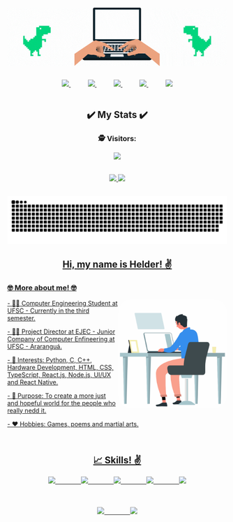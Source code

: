 <p align="center">
  <a href="#">
    <img align="center" src="HelloHelder.gif" />
  </a>
</p>

<br>

<div align="center">
    <a href="https://github.com/helderhsilva">
        <img  src="https://img.shields.io/badge/github-%23100000.svg?&style=for-the-badge&logo=github&logoColor=white&link=mailto:https://github.com/helderhsilva">
    </a>
    &nbsp;&nbsp;&nbsp;&nbsp;&nbsp;&nbsp;&nbsp;&nbsp;&nbsp;
    <a href="https://www.linkedin.com/in/helderhsilva/">
        <img src="https://img.shields.io/badge/linkedin-%230077B5.svg?&style=for-the-badge&logo=linkedin&logoColor=white&link=mailto:https://www.linkedin.com/in/helderhsilva/">
    </a>
    &nbsp;&nbsp;&nbsp;&nbsp;&nbsp;&nbsp;&nbsp;&nbsp;&nbsp;
    <a href="https://www.facebook.com/HHS.Helder">
        <img src="https://img.shields.io/badge/Facebook-1877F2?style=for-the-badge&logo=facebook&logoColor=white&link=mailto:https://www.facebook.com/HHS.Helder">
    </a>
    &nbsp;&nbsp;&nbsp;&nbsp;&nbsp;&nbsp;&nbsp;&nbsp;&nbsp;
    <a href="https://www.instagram.com/hhs_helder/">
        <img src="https://img.shields.io/badge/Instagram-E4405F?style=for-the-badge&logo=instagram&logoColor=white&link=mailto:https://www.instagram.com/hhs_helder/">
    </a>
    &nbsp;&nbsp;&nbsp;&nbsp;&nbsp;&nbsp;&nbsp;&nbsp;&nbsp;
    <a href="mailto:hhshelder.eng@gmail.com">
        <img src="https://img.shields.io/badge/gmail-D14836?&style=for-the-badge&logo=gmail&logoColor=white&link=mailto:hhshelder.eng@gmail.com">
    </a>
</div>

<br>

<h2 align="center">✔️ My Stats ✔️</h2>

<div align="center">
 <div align="center"> 
  <h3> 🕵️ Visitors: </h3> <img alingn="center" src="https://profile-counter.glitch.me/helderhsilva/count.svg" />
 </div>
  
 <br>

</p>
  
  <a href="https://github.com/helderhsilva">
  <img height="180em" src="https://github-readme-stats.vercel.app/api?username=helderhsilva&show_icons=true&theme=ocean_dark&include_all_commits=true&count_private=true"/>
  <img height="180em" src="https://github-readme-stats.vercel.app/api/top-langs/?username=helderhsilva&layout=compact&langs_count=7&theme=ocean_dark"/>
</div>
  
<br>

<div align="center">
  
  ![Snake animation](https://github.com/helderhsilva/helderhsilva/blob/output/github-contribution-grid-snake.svg)
  
</div>
  
<h2 align="center"> Hi, my name is Helder! ✌️</h2>
<h3 align="left">🤓 More about me! 🤓</h3>
  
<div style="display: inline_block"  >
  <img align="right" width="250" height="250" style="border-radius:30px;" src="hero.gif?raw=true" />
  <p> - 👨‍🎓 Computer Engineering Student at UFSC - Currently in the third semester. </p>
  <p> - 👨‍💻 Project Director at EJEC - Junior Company of Computer Enfineering at UFSC - Araranguá. </p>
  <p> - 🎯 Interests: Python, C, C++, Hardware Development, HTML, CSS, TypeScript, React.js, Node.js, UI/UX and React Native. </p>
  <p> - 🥅 Purpose: To create a more just and hopeful world for the people who really nedd it. </p>
  <p> - ❤️ Hobbies: Games, poems and martial arts. </p>
</div>

<br>

<h2 align="center"> 📈 Skills! ✌️</h2>

<div align="center">
    <img src="https://img.shields.io/badge/HTML5-E34F26?style=for-the-badge&logo=html5&logoColor=white">
    &nbsp;&nbsp;&nbsp;&nbsp;&nbsp;&nbsp;&nbsp;&nbsp;&nbsp;&nbsp;&nbsp;&nbsp;&nbsp;
    <img src="https://img.shields.io/badge/CSS3-1572B6?style=for-the-badge&logo=css3&logoColor=white">
    &nbsp;&nbsp;&nbsp;&nbsp;&nbsp;&nbsp;&nbsp;&nbsp;&nbsp;&nbsp;&nbsp;&nbsp;&nbsp;
    <img src="https://img.shields.io/badge/JavaScript-323330?style=for-the-badge&logo=javascript&logoColor=F7DF1E">
    &nbsp;&nbsp;&nbsp;&nbsp;&nbsp;&nbsp;&nbsp;&nbsp;&nbsp;&nbsp;&nbsp;&nbsp;&nbsp;
    <img src="https://img.shields.io/badge/TypeScript-007ACC?style=for-the-badge&logo=typescript&logoColor=white">
    &nbsp;&nbsp;&nbsp;&nbsp;&nbsp;&nbsp;&nbsp;&nbsp;&nbsp;&nbsp;&nbsp;&nbsp;&nbsp;
    <img src="https://img.shields.io/badge/React-20232A?style=for-the-badge&logo=react&logoColor=61DAFB"> 
</div>

<br>
<br>
<br>

<div align="center">
    <img src="https://img.shields.io/badge/C-00599C?style=for-the-badge&logo=c&logoColor=white">
    &nbsp;&nbsp;&nbsp;&nbsp;&nbsp;&nbsp;&nbsp;&nbsp;&nbsp;&nbsp;&nbsp;&nbsp;&nbsp;
    <img src="https://img.shields.io/badge/C%2B%2B-00599C?style=for-the-badge&logo=c%2B%2B&logoColor=white">  
</div>
